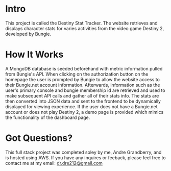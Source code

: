 # Intro

This project is called the Destiny Stat Tracker. The website retrieves and displays character stats for
varies activities from the video game Destiny 2, developed by Bungie. 

# How It Works

A MongoDB database is seeded beforehand with metric information pulled from Bungie's API. When clicking on the
authorization button on the homepage the user is prompted by Bungie to allow the website access to their Bungie.net
account information. Afterwards, information such as the user's primary console and bungie membership id are retrieved
and used to make subsequent API calls and gather all of their stats info. The stats are then converted into JSON data
and sent to the frontend to be dynamically displayed for viewing experience. If the user does not have a Bungie.net 
account or does not play Destiny 2, a demo page is provided which mimics the functionality of the dashboard page. 

# Got Questions?

This full stack project was completed soley by me, Andre Grandberry, and is hosted using AWS. If you have any inquires
or feeback, please feel free to contact me at my email: dr.dre212@gmail.com
